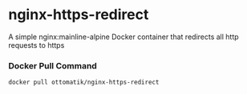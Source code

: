 nginx-https-redirect
====================

A simple nginx:mainline-alpine Docker container that redirects all http requests to https

### Docker Pull Command

`docker pull ottomatik/nginx-https-redirect`

